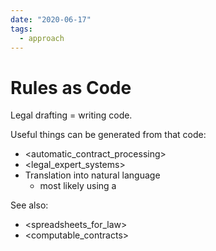 ```yaml
---
date: "2020-06-17"
tags:
  - approach
---
```


# Rules as Code

Legal drafting = writing code.

Useful things can be generated from that code:
- <automatic_contract_processing>
- <legal_expert_systems>
- Translation into natural language
  - most likely using a <cnl>

See also:
- <spreadsheets_for_law>
- <computable_contracts>
